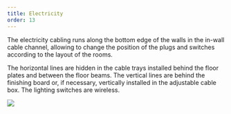 ```yaml
---
title: Electricity
order: 13
---
```

The electricity cabling runs along the bottom edge of the walls in the in-wall cable channel, allowing to change the position of the plugs and switches according to the layout of the rooms.

The horizontal lines are hidden in the cable trays installed behind the floor plates and between the floor beams. The vertical lines are behind the finishing board or, if necessary, vertically installed in the adjustable cable box. The lighting switches are wireless.

![](https://res.cloudinary.com/patternbuildings/image/upload/v1595351256/docs/PatternBuildings_electricity_tzrppb.jpg)